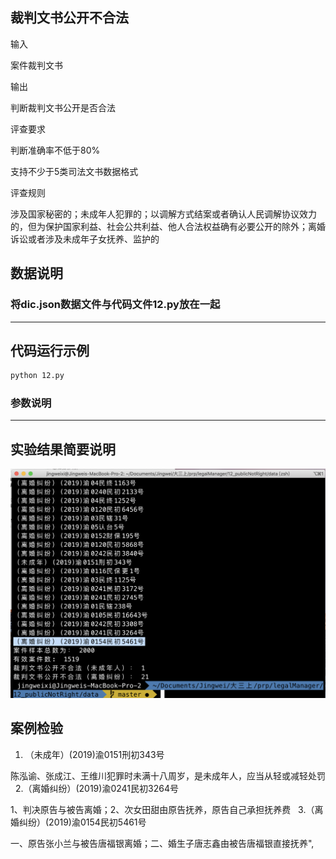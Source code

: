 ## 裁判文书公开不合法

输入

案件裁判文书

输出

判断裁判文书公开是否合法


评查要求

判断准确率不低于80%

支持不少于5类司法文书数据格式

评查规则

涉及国家秘密的；未成年人犯罪的；以调解方式结案或者确认人民调解协议效力的，但为保护国家利益、社会公共利益、他人合法权益确有必要公开的除外；离婚诉讼或者涉及未成年子女抚养、监护的


## 数据说明
### 将dic.json数据文件与代码文件12.py放在一起

---
## 代码运行示例
```bash
python 12.py
```
### 参数说明

---
## 实验结果简要说明

![image](https://github.com/jingweixi233/legalManager/blob/master/image/dic数据12.png)

## 案例检验

1. （未成年）(2019)渝0151刑初343号

陈泓谕、张成江、王维川犯罪时未满十八周岁，是未成年人，应当从轻或减轻处罚
 
2.（离婚纠纷）(2019)渝0241民初3264号

1、判决原告与被告离婚；2、次女田甜由原告抚养，原告自己承担抚养费
 
3.（离婚纠纷）(2019)渝0154民初5461号

一、原告张小兰与被告唐福银离婚；二、婚生子唐志鑫由被告唐福银直接抚养",
 

